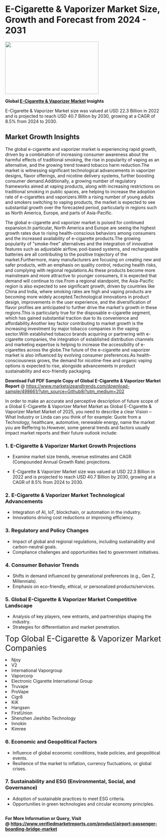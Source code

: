 <H1>E-Cigarette & Vaporizer Market Size, Growth and Forecast from 2024 - 2031</H1><img class="aligncenter size-medium wp-image-584254" src="https://thirdeyenews.in/wp-content/uploads/2024/09/Global-Market-Research-300x168.jpeg" alt="" width="300" height="168" /><p><strong>Global&nbsp;<a href="https://www.marketsizeandtrends.com/download-sample/498661/?utm_source=Github8j?utm_medium=202">E-Cigarette & Vaporizer Market</a> Insights</strong></p><p>E-Cigarette & Vaporizer Market size was valued at USD 22.3 Billion in 2022 and is projected to reach USD 40.7 Billion by 2030, growing at a CAGR of 8.5% from 2024 to 2030.</p><p><h2>Market Growth Insights</h2> <p>The global e-cigarette and vaporizer market is experiencing rapid growth, driven by a combination of increasing consumer awareness about the harmful effects of traditional smoking, the rise in popularity of vaping as an alternative, and the growing trend toward tobacco harm reduction.The market is witnessing significant technological advancements in vaporizer designs, flavor offerings, and nicotine delivery systems, further boosting consumer demand.Additionally, a growing number of regulatory frameworks aimed at vaping products, along with increasing restrictions on traditional smoking in public spaces, are helping to increase the adoption rate of e-cigarettes and vaporizers.With a rising number of young adults and smokers switching to vaping products, the market is expected to see substantial growth over the forecasted period, particularly in regions such as North America, Europe, and parts of Asia-Pacific.</p> <p>The global e-cigarette and vaporizer market is poised for continued expansion.In particular, North America and Europe are seeing the highest growth rates due to rising health-conscious behaviors among consumers and the increased availability of e-cigarette products.The growing popularity of "smoke-free" alternatives and the integration of innovative features such as adjustable airflow, pod-based systems, and rechargeable batteries are all contributing to the positive trajectory of the market.Furthermore, many manufacturers are focusing on creating new and safer products, with an emphasis on quality control, reducing health risks, and complying with regional regulations.As these products become more mainstream and more attractive to younger consumers, it is expected that demand will continue to rise.From a regional standpoint, the Asia-Pacific region is also expected to see significant growth, driven by countries like China and India, where smoking rates are high and vaping products are becoming more widely accepted.Technological innovations in product design, improvements in the user experience, and the diversification of flavor profiles are anticipated to further drive the market's growth in these regions.This is particularly true for the disposable e-cigarette segment, which has gained substantial traction due to its convenience and affordability.Another key factor contributing to market growth is the increasing investment by major tobacco companies in the vaping sector.With established tobacco brands acquiring or partnering with e-cigarette companies, the integration of established distribution channels and marketing expertise is helping to increase the accessibility of e-cigarettes across the globe.The future of the e-cigarette and vaporizer market is also influenced by evolving consumer preferences.As health-consciousness grows, the demand for nicotine-free and organic vaping options is expected to rise, alongside advancements in product sustainability and eco-friendly packaging.<p><span class=""><strong>Download Full PDF Sample Copy of Global E-Cigarette & Vaporizer Market Report</strong> @ <a href="https://www.marketsizeandtrends.com/download-sample/498661/?utm_source=Github8j?utm_medium=202" target="_blank">https://www.marketsizeandtrends.com/download-sample/498661/?utm_source=Github8j?utm_medium=202</a></span></p><p>In order to make an accurate and perceptive description of future scope of a Global&nbsp;E-Cigarette & Vaporizer Market Market as Global&nbsp;E-Cigarette & Vaporizer Market Market of 2025, you need to describe a clear Vision &ndash; What Industry or Linda can you think of for example: Quote from a Technology, healthcare, automotive, renewable energy, name the market you are Reffering to.However, some general trends and factors usually impact market reports and their future outlook include:</p><h3>1.&nbsp;<strong>E-Cigarette & Vaporizer Market Growth Projections</strong></h3><ul><li>Examine market size trends, revenue estimates and CAGR (Compounded Annual Growth Rate) projections.</li><li><p>E-Cigarette & Vaporizer Market size was valued at USD 22.3 Billion in 2022 and is projected to reach USD 40.7 Billion by 2030, growing at a CAGR of 8.5% from 2024 to 2030.</p></li></ul><h3>2.&nbsp;<strong>E-Cigarette & Vaporizer Market Technological Advancements</strong></h3><ul><li>Integration of AI, IoT, blockchain, or automation in the industry.</li><li>Innovations driving cost reductions or improving efficiency.</li></ul><h3>3.&nbsp;<strong>Regulatory and Policy Changes</strong></h3><ul><li>Impact of global and regional regulations, including sustainability and carbon-neutral goals.</li><li>Compliance challenges and opportunities tied to government initiatives.</li></ul><h3>4.&nbsp;<strong>Consumer Behavior Trends</strong></h3><ul><li>Shifts in demand influenced by generational preferences (e.g., Gen Z, Millennials).</li><li>Emphasis on eco-friendly, ethical, or personalized products/services.</li></ul><h3>5.&nbsp;<strong>Global E-Cigarette & Vaporizer Market Competitive Landscape</strong></h3><ul><li>Analysis of key players, new entrants, and partnerships shaping the industry.</li><li>Strategies for differentiation and market penetration.</li></ul><p data-pm-slice="1 1 []"><span style="color: inherit; font-family: inherit; font-size: 25px;">Top Global E-Cigarette & Vaporizer Market Companies</span></p><div class="" data-test-id=""><p><li>Njoy</li><li> V2</li><li> International Vaporgroup</li><li> Vaporcorp</li><li> Electronic Cigarette International Group</li><li> Truvape</li><li> ProVape</li><li> Cigr8</li><li> KiK</li><li> Hangsen</li><li> FirstUnion</li><li> Shenzhen Jieshibo Technology</li><li> Innokin</li><li> Kimree</li></p></div><h3>6.&nbsp;<strong>Economic and Geopolitical Factors</strong></h3><ul><li>Influence of global economic conditions, trade policies, and geopolitical events.</li><li>Resilience of the market to inflation, currency fluctuations, or global crises.</li></ul><h3>7.&nbsp;<strong>Sustainability and ESG (Environmental, Social, and Governance)</strong></h3><ul><li>Adoption of sustainable practices to meet ESG criteria.</li><li>Opportunities in green technologies and circular economy principles.</li></ul><h2><strong style="font-size: 14px;">For More Information or Query, Visit @&nbsp;</strong><a style="background-color: #ffffff; font-size: 14px;" href="https://www.marketsizeandtrends.com/report/e-cigarette-vaporizer-market/" target="_blank">https://www.verifiedmarketreports.com/product/airport-passenger-boarding-bridge-market</a></h2>